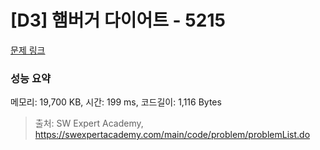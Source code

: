 # [D3] 햄버거 다이어트 - 5215 

[문제 링크](https://swexpertacademy.com/main/code/problem/problemDetail.do?contestProbId=AWT-lPB6dHUDFAVT) 

### 성능 요약

메모리: 19,700 KB, 시간: 199 ms, 코드길이: 1,116 Bytes



> 출처: SW Expert Academy, https://swexpertacademy.com/main/code/problem/problemList.do